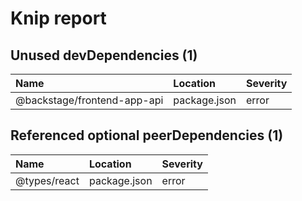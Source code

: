 # Knip report

## Unused devDependencies (1)

| Name                        | Location     | Severity |
| :-------------------------- | :----------- | :------- |
| @backstage/frontend-app-api | package.json | error    |

## Referenced optional peerDependencies (1)

| Name         | Location     | Severity |
| :----------- | :----------- | :------- |
| @types/react | package.json | error    |

